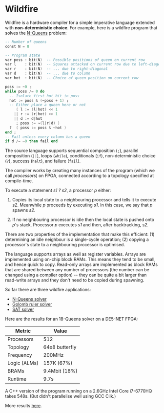 # Wildfire

Wildfire is a hardware compiler for a simple imperative language
extended with **non-deterministic choice**.  For example, here is a
wildfire program that solves the
[N-Queens](https://en.wikipedia.org/wiki/Eight_queens_puzzle) problem:

```ada
-- Number of queens
const N = 8

-- Program state
var poss : bit(N)  -- Possible positions of queen on current row
var l    : bit(N)  -- Squares attacked on current row due to left-diagonal
var r    : bit(N)  -- ... due to right-diagonal
var d    : bit(N)  -- ... due to column
var hot  : bit(N)  -- Choice of queen position on current row

poss := ~0 ;
while poss /= 0 do
  -- Isolate first hot bit in poss
  hot := poss & (~poss + 1) ;
  -- Either place a queen here or not
     ( l := (l|hot) << 1
    || r := (r|hot) >> 1
    || d := d|hot
     ; poss := ~(l|r|d) )
  ?  ( poss := poss & ~hot )
end ;
-- Fail unless every column has a queen
if d /= ~0 then fail end
```

The source language supports sequential composition (`;`), parallel
composition (`||`), loops (`while`), conditionals (`if`),
non-deterministic choice (`?`), success (`halt`), and failure
(`fail`).

The compiler works by creating many instances of the program (which we
call *processors*) on FPGA, connected according to a topology
specified at compile-time.

To execute a statement *s1 ? s2*, a processor *p* either:

1. Copies its local state to a neighbouring processor and tells it to
execute *s2*.  Meanwhile *p* proceeds by executing *s1*.  In this
case, we say that *p* spawns *s2*.

2. If no neighbouring processor is idle then the local state is
pushed onto *p*'s stack. Processor *p* executes *s1* and then, after
backtracking, *s2*.

There are two properties of the implementation that make this
efficient: (1) determining an idle neighbour is a single-cycle
operation; (2) copying a processor's state to a neighbouring processor
is optimised.

The language supports arrays as well as register variables.  Arrays
are implemented using on-chip block RAMs.  This means they tend to be
small, and hence quick to copy.  Read-only arrays are implemented as
block RAMs that are shared between any number of processors (the
number can be changed using a compiler option) -- they can be quite a
bit larger than read-write arrays and they don't need to be copied
during spawning.

So far there are three wildfire applications:

  * [N-Queens solver](apps/queens/queens.w)
  * [Golomb ruler solver](apps/golomb/golomb1.w)
  * [SAT solver](apps/sat/sat1.w)

Here are the results for an 18-Queens solver on a DE5-NET FPGA:

  Metric       | Value
  ------------ | ------------------
  Processors   | 512
  Topology     | 64x8 butterfly
  Frequency    | 200MHz
  Logic (ALMs) | 157K (67%)
  BRAMs        | 9.4Mbit (18%)
  Runtime      | 9.7s

A C++ version of the program running on a 2.6GHz Intel Core i7-6770HQ
takes 548s. (But didn't parallelise well using GCC Cilk.)

More results [here](doc/timings.md).
